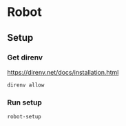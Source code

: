 # Robot

## Setup



### Get direnv

https://direnv.net/docs/installation.html

```
direnv allow
```

### Run setup

```
robot-setup
```
